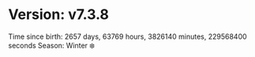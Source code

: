 # Version: v7.3.8
Time since birth: 2657 days, 63769 hours, 3826140 minutes, 229568400 seconds
Season: Winter ❄️
